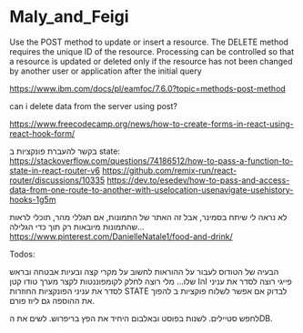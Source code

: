 # Maly_and_Feigi



Use the POST method to update or insert a resource. The DELETE method requires the unique ID of the resource. Processing can be controlled so that a resource is updated or deleted only if the resource has not been changed by another user or application after the initial query



https://www.ibm.com/docs/pl/eamfoc/7.6.0?topic=methods-post-method

can i delete data from the server using post?




https://www.freecodecamp.org/news/how-to-create-forms-in-react-using-react-hook-form/


בקשר להעברת פונקציות ב state:
https://stackoverflow.com/questions/74186512/how-to-pass-a-function-to-state-in-react-router-v6
https://github.com/remix-run/react-router/discussions/10335
https://dev.to/esedev/how-to-pass-and-access-data-from-one-route-to-another-with-uselocation-usenavigate-usehistory-hooks-1g5m

לא נראה לי שיתח בסמינר, אבל זה האתר של התמונות, אם תגללי מהר, תוכלי לראות שהתמונות מיובאות רק תוך כדי הגלילה...
https://www.pinterest.com/DanielleNatale1/food-and-drink/




Todos:


הבעיה של הטודוס
לעבור על ההוראות
לחשוב על מקרי קצה ובעיות אבטחה ובראש שלו...
מלי רוצה לחלק לקומפוננטות
לקצר מערך טודו קטן  IהI פייגי רוצה לסדר את עניני
לסדר את עניני הפונקציות החוזרות STATE לבדוק אם אפשר לשלוח פוקציות ב 
להפוך את ההוספה גם ליוז פורם.


לחפש סטיילים.
לשנות בפוסט ובאלבום היחיד את הפץ בריפרוש.
לשים את הDB.



